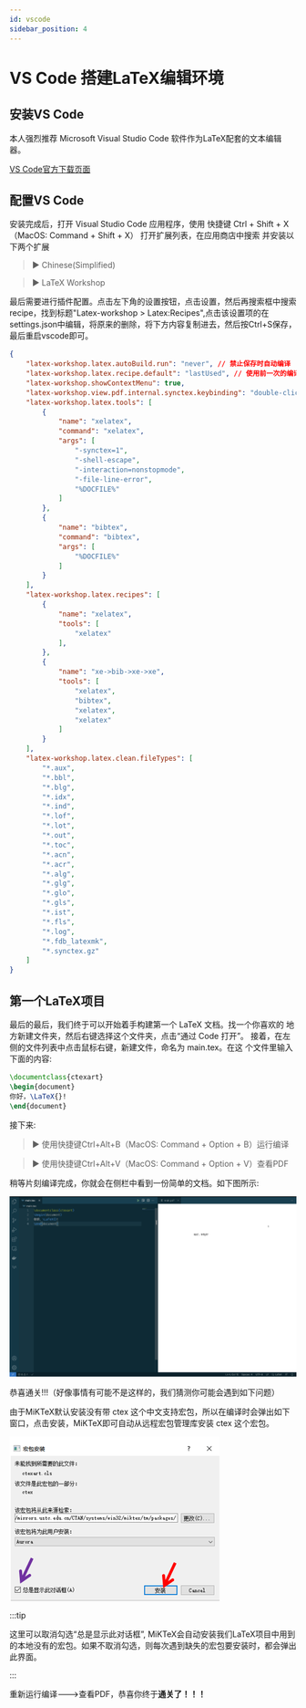 ```yaml
---
id: vscode
sidebar_position: 4
---
```


# VS Code 搭建LaTeX编辑环境

## 安装VS Code

本人强烈推荐 Microsoft Visual Studio Code 软件作为LaTeX配套的文本编辑器。

[VS Code官方下载页面](https://code.visualstudio.com/Download)

## 配置VS Code

安装完成后，打开 Visual Studio Code 应用程序，使用
快捷键 Ctrl + Shift + X（MacOS: Command + Shift + X） 打开扩展列表，在应用商店中搜索 并安装以下两个扩展

> ▶ Chinese(Simplified)

> ▶ LaTeX Workshop

最后需要进行插件配置。点击左下角的设置按钮，点击设置，然后再搜索框中搜索recipe，找到标题"Latex-workshop > Latex:Recipes",点击该设置项的在settings.json中编辑，将原来的删除，将下方内容复制进去，然后按Ctrl+S保存，最后重启vscode即可。

```json
{
    "latex-workshop.latex.autoBuild.run": "never", // 禁止保存时自动编译
    "latex-workshop.latex.recipe.default": "lastUsed", // 使用前一次的编译方法
    "latex-workshop.showContextMenu": true,
    "latex-workshop.view.pdf.internal.synctex.keybinding": "double-click",
    "latex-workshop.latex.tools": [
        {
            "name": "xelatex",
            "command": "xelatex",
            "args": [
                "-synctex=1",
                "-shell-escape",
                "-interaction=nonstopmode",
                "-file-line-error",
                "%DOCFILE%"
            ]
        },
        {
            "name": "bibtex",
            "command": "bibtex",
            "args": [
                "%DOCFILE%"
            ]
        }
    ],
    "latex-workshop.latex.recipes": [
        {
            "name": "xelatex",
            "tools": [
                "xelatex"
            ],
        },
        {
            "name": "xe->bib->xe->xe",
            "tools": [
                "xelatex",
                "bibtex",
                "xelatex",
                "xelatex"
            ]
        }
    ],
    "latex-workshop.latex.clean.fileTypes": [
        "*.aux",
        "*.bbl",
        "*.blg",
        "*.idx",
        "*.ind",
        "*.lof",
        "*.lot",
        "*.out",
        "*.toc",
        "*.acn",
        "*.acr",
        "*.alg",
        "*.glg",
        "*.glo",
        "*.gls",
        "*.ist",
        "*.fls",
        "*.log",
        "*.fdb_latexmk",
        "*.synctex.gz"
    ]  
}
```

## 第一个LaTeX项目

最后的最后，我们终于可以开始着手构建第一个 LaTeX 文档。找一个你喜欢的 地方新建文件夹，然后右键选择这个文件夹，点击“通过 Code 打开”。
接着，在左侧的文件列表中点击鼠标右键，新建文件，命名为 main.tex。在这 个文件里输入下面的内容:

```latex
\documentclass{ctexart} 
\begin{document}
你好，\LaTeX{}! 
\end{document}
```

接下来:
> ▶ 使用快捷键Ctrl+Alt+B（MacOS: Command + Option + B）运行编译

> ▶ 使用快捷键Ctrl+Alt+V（MacOS: Command + Option + V）查看PDF 

稍等片刻编译完成，你就会在侧栏中看到一份简单的文档。如下图所示:

![VS Code LaTeX](./img/latex_vscode.png)

恭喜通关!!!（好像事情有可能不是这样的，我们猜测你可能会遇到如下问题）

由于MiKTeX默认安装没有带 ctex 这个中文支持宏包，所以在编译时会弹出如下窗口，点击安装，MiKTeX即可自动从远程宏包管理库安装 ctex 这个宏包。

![](./img/texstudio_install_07.png)

:::tip

这里可以取消勾选“总是显示此对话框”, MiKTeX会自动安装我们LaTeX项目中用到的本地没有的宏包。如果不取消勾选，则每次遇到缺失的宏包要安装时，都会弹出此界面。

:::

重新运行编译———>查看PDF，恭喜你终于**通关了！！！**
